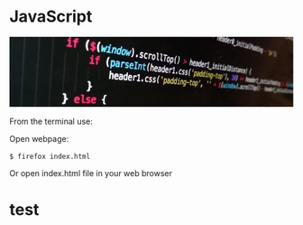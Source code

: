 # JavaScript

![Ubuntu](images/js.png)

From the terminal use:

Open webpage:
```
$ firefox index.html
```

Or open index.html file in your web browser

# test
